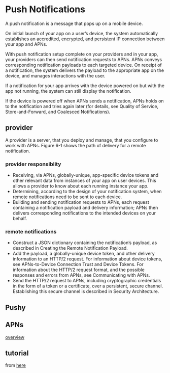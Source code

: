 # Push Notifications

A push notification is a message that pops up on a mobile device.

On initial launch of your app on a user’s device, the system automatically
establishes an accredited, encrypted, and persistent IP connection between your
app and APNs.

With push notification setup complete on your providers and in your app, your
providers can then send notification requests to APNs. APNs conveys
corresponding notification payloads to each targeted device. On receipt of a
notification, the system delivers the payload to the appropriate app on the
device, and manages interactions with the user.

If a notification for your app arrives with the device powered on but with the
app not running, the system can still display the notification.

If the device is powered off when APNs sends a notification, APNs holds on to
the notification and tries again later (for details, see Quality of Service,
Store-and-Forward, and Coalesced Notifications).


## provider
A provider is a server, that you deploy and manage, that you configure to work
with APNs. Figure 6-1 shows the path of delivery for a remote notification.

### provider responsiblity
* Receiving, via APNs, globally-unique, app-specific device tokens and other
relevant data from instances of your app on user devices. This allows a provider
to know about each running instance your app.
* Determining, according to the
design of your notification system, when remote notifications need to be sent to
each device.
* Building and sending notification requests to APNs, each request
containing a notification payload and delivery information; APNs then delivers
corresponding notifications to the intended devices on your behalf.

### remote notifications
* Construct a JSON dictionary containing the notification’s payload, as described in Creating the Remote Notification Payload.
* Add the payload, a globally-unique device token, and other delivery information to an HTTP/2 request. For information about device tokens, see APNs-to-Device Connection Trust and Device Tokens. For information about the HTTP/2 request format, and the possible responses and errors from APNs, see Communicating with APNs.
* Send the HTTP/2 request to APNs, including cryptographic credentials in the form of a token or a certificate, over a persistent, secure channel. Establishing this secure channel is described in Security Architecture.

## Pushy

## APNs

[overview](https://developer.apple.com/library/content/documentation/NetworkingInternet/Conceptual/RemoteNotificationsPG/APNSOverview.html#//apple_ref/doc/uid/TP40008194-CH8-SW1)

## tutorial
from [here](https://www.appcoda.com/push-notification-ios/)
